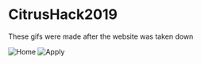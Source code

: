 # CitrusHack2019

These gifs were made after the website was taken down

![Home](citrus.gif)
![Apply](apply_citrus.gif)
